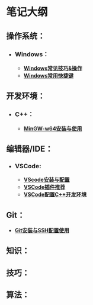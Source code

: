 # 笔记大纲



## 操作系统：

- ### Windows：

  - [**Windows常见技巧&操作**](./Study_Notes/[1.OS-Windows]%201_Windows常见技巧&操作/Windows常见技巧&操作.md)
  - [**Windows常用快捷键**]()



## 开发环境：

- ### C++：

  - [**MinGW-w64安装与使用**]()



## 编辑器/IDE：

- ### VSCode:

  - [**VScode安装与配置**]()
  - [**VSCode插件推荐**]()
  - [**VSCode配置C++开发环境**]()



## Git：

- [**Git安装与SSH配置使用**]()


## 知识：





## 技巧：





## 算法：
